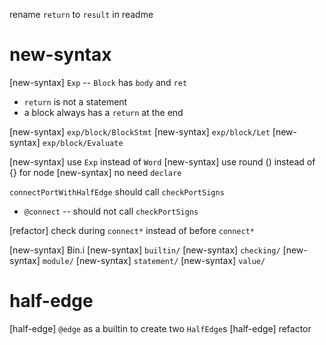 rename `return` to `result` in readme

# new-syntax

[new-syntax] `Exp` -- `Block` has `body` and `ret`

- `return` is not a statement
- a block always has a `return` at the end

[new-syntax] `exp/block/BlockStmt`
[new-syntax] `exp/block/Let`
[new-syntax] `exp/block/Evaluate`

[new-syntax] use `Exp` instead of `Word`
[new-syntax] use round () instead of {} for node
[new-syntax] no need `declare`

`connectPortWithHalfEdge` should call `checkPortSigns`

- `@connect` -- should not call `checkPortSigns`

[refactor] check during `connect*` instead of before `connect*`

[new-syntax] Bin.i
[new-syntax] `builtin/`
[new-syntax] `checking/`
[new-syntax] `module/`
[new-syntax] `statement/`
[new-syntax] `value/`

# half-edge

[half-edge] `@edge` as a builtin to create two `HalfEdge`s
[half-edge] refactor
